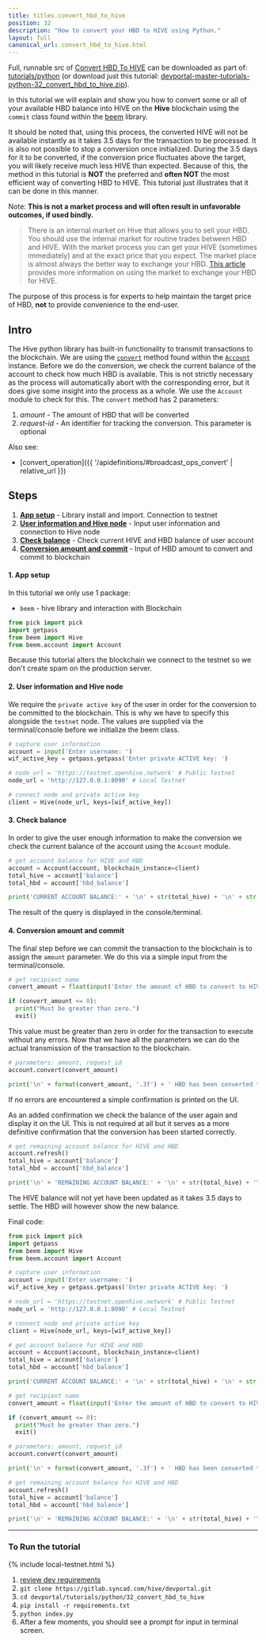 ```yaml
---
title: titles.convert_hbd_to_hive
position: 32
description: "How to convert your HBD to HIVE using Python."
layout: full
canonical_url: convert_hbd_to_hive.html
---
```

Full, runnable src of [Convert HBD To HIVE](https://gitlab.syncad.com/hive/devportal/-/tree/master/tutorials/python/32_convert_hbd_to_hive) can be downloaded as part of: [tutorials/python](https://gitlab.syncad.com/hive/devportal/-/tree/master/tutorials/python) (or download just this tutorial: [devportal-master-tutorials-python-32_convert_hbd_to_hive.zip](https://gitlab.syncad.com/hive/devportal/-/archive/master/devportal-master.zip?path=tutorials/python/32_convert_hbd_to_hive)).

In this tutorial we will explain and show you how to convert some or all of your available HBD balance into HIVE on the **Hive** blockchain using the `commit` class found within the [beem](https://github.com/holgern/beem) library.

It should be noted that, using this process, the converted HIVE will not be available instantly as it takes 3.5 days for the transaction to be processed.  It is also not possible to stop a conversion once initialized.  During the 3.5 days for it to be converted, if the conversion price fluctuates above the target, you will likely receive much less HIVE than expected.  Because of this, the method in this tutorial is **NOT** the preferred and **often NOT** the most efficient way of converting HBD to HIVE.  This tutorial just illustrates that it can be done in this manner.

Note: **This is not a market process and will often result in unfavorable outcomes, if used bindly.**

<blockquote class="warning">
  There is an internal market on Hive that allows you to sell your HBD.  You should use the internal market for routine trades between HBD and HIVE.  With the market process you can get your HIVE (sometimes immediately) and at the exact price that you expect.  The market place is almost always the better way to exchange your HBD.  <a href="https://hive.blog/hive-148441/@rehan12/quick-guide-to-use-hive-internal-market">This article</a> provides more information on using the market to exchange your HBD for HIVE.
</blockquote>

The purpose of this process is for experts to help maintain the target price of HBD, **not** to provide convenience to the end-user.

## Intro

The Hive python library has built-in functionality to transmit transactions to the blockchain.  We are using the [`convert`](https://beem.readthedocs.io/en/latest/beem.account.html#beem.account.Account.convert) method found within the [`Account`](https://beem.readthedocs.io/en/latest/beem.account.html) instance.  Before we do the conversion, we check the current balance of the account to check how much HBD is available.  This is not strictly necessary as the process will automatically abort with the corresponding error, but it does give some insight into the process as a whole.  We use the `Account` module to check for this.  The `convert` method has 2 parameters:

1. _amount_ - The amount of HBD that will be converted
1. _request-id_ - An identifier for tracking the conversion. This parameter is optional

Also see:
* [convert_operation]({{ '/apidefinitions/#broadcast_ops_convert' | relative_url }})

## Steps

1. [**App setup**](#setup) - Library install and import. Connection to testnet
1. [**User information and Hive node**](#userinfo) - Input user information and connection to Hive node
1. [**Check balance**](#balance) - Check current HIVE and HBD balance of user account
1. [**Conversion amount and commit**](#convert) - Input of HBD amount to convert and commit to blockchain

#### 1. App setup <a name="setup"></a>

In this tutorial we only use 1 package:

- `beem` - hive library and interaction with Blockchain

```python
from pick import pick
import getpass
from beem import Hive
from beem.account import Account
```

Because this tutorial alters the blockchain we connect to the testnet so we don't create spam on the production server.

#### 2. User information and Hive node <a name="userinfo"></a>

We require the `private active key` of the user in order for the conversion to be committed to the blockchain.  This is why we have to specify this alongside the `testnet` node.  The values are supplied via the terminal/console before we initialize the beem class.

```python
# capture user information
account = input('Enter username: ')
wif_active_key = getpass.getpass('Enter private ACTIVE key: ')

# node_url = 'https://testnet.openhive.network' # Public Testnet
node_url = 'http://127.0.0.1:8090' # Local Testnet

# connect node and private active key
client = Hive(node_url, keys=[wif_active_key])
```

#### 3. Check balance <a name="balance"></a>

In order to give the user enough information to make the conversion we check the current balance of the account using the `Account` module.

```python
# get account balance for HIVE and HBD
account = Account(account, blockchain_instance=client)
total_hive = account['balance']
total_hbd = account['hbd_balance']

print('CURRENT ACCOUNT BALANCE:' + '\n' + str(total_hive) + '\n' + str(total_hbd) + '\n')
```

The result of the query is displayed in the console/terminal.

#### 4. Conversion amount and commit <a name="convert"></a>

The final step before we can commit the transaction to the blockchain is to assign the `amount` parameter.  We do this via a simple input from the terminal/console.

```python
# get recipient name
convert_amount = float(input('Enter the amount of HBD to convert to HIVE: ') or '0')

if (convert_amount <= 0):
  print("Must be greater than zero.")
  exit()
```

This value must be greater than zero in order for the transaction to execute without any errors.  Now that we have all the parameters we can do the actual transmission of the transaction to the blockchain.

```python
# parameters: amount, request_id
account.convert(convert_amount)

print('\n' + format(convert_amount, '.3f') + ' HBD has been converted to HIVE')
```

If no errors are encountered a simple confirmation is printed on the UI.

As an added confirmation we check the balance of the user again and display it on the UI.  This is not required at all but it serves as a more definitive confirmation that the conversion has been started correctly.

```python
# get remaining account balance for HIVE and HBD
account.refresh()
total_hive = account['balance']
total_hbd = account['hbd_balance']

print('\n' + 'REMAINING ACCOUNT BALANCE:' + '\n' + str(total_hive) + '\n' + str(total_hbd))
```

The HIVE balance will not yet have been updated as it takes 3.5 days to settle.  The HBD will however show the new balance.

Final code:

```python
from pick import pick
import getpass
from beem import Hive
from beem.account import Account

# capture user information
account = input('Enter username: ')
wif_active_key = getpass.getpass('Enter private ACTIVE key: ')

# node_url = 'https://testnet.openhive.network' # Public Testnet
node_url = 'http://127.0.0.1:8090' # Local Testnet

# connect node and private active key
client = Hive(node_url, keys=[wif_active_key])

# get account balance for HIVE and HBD
account = Account(account, blockchain_instance=client)
total_hive = account['balance']
total_hbd = account['hbd_balance']

print('CURRENT ACCOUNT BALANCE:' + '\n' + str(total_hive) + '\n' + str(total_hbd) + '\n')

# get recipient name
convert_amount = float(input('Enter the amount of HBD to convert to HIVE: ') or '0')

if (convert_amount <= 0):
  print("Must be greater than zero.")
  exit()

# parameters: amount, request_id
account.convert(convert_amount)

print('\n' + format(convert_amount, '.3f') + ' HBD has been converted to HIVE')

# get remaining account balance for HIVE and HBD
account.refresh()
total_hive = account['balance']
total_hbd = account['hbd_balance']

print('\n' + 'REMAINING ACCOUNT BALANCE:' + '\n' + str(total_hive) + '\n' + str(total_hbd))

```

---

### To Run the tutorial

{% include local-testnet.html %}

1. [review dev requirements](getting_started.html)
1. `git clone https://gitlab.syncad.com/hive/devportal.git`
1. `cd devportal/tutorials/python/32_convert_hbd_to_hive`
1. `pip install -r requirements.txt`
1. `python index.py`
1. After a few moments, you should see a prompt for input in terminal screen.
